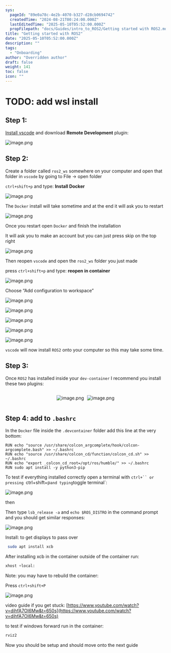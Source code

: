 ```yaml
---
sys:
  pageId: "89e0a78c-4e2b-4070-b327-d28cb0694742"
  createdTime: "2024-08-21T00:24:00.000Z"
  lastEditedTime: "2025-05-10T05:52:00.000Z"
  propFilepath: "docs/Guides/intro_to_ROS2/Getting started with ROS2.md"
title: "Getting started with ROS2"
date: "2025-05-10T05:52:00.000Z"
description: ""
tags:
  - "Onboarding"
author: "Overridden author"
draft: false
weight: 141
toc: false
icon: ""
---
```


# TODO: add wsl install

## Step 1:

[Install vscode](https://code.visualstudio.com/download) and download **Remote Development** plugin:

![image.png](https://prod-files-secure.s3.us-west-2.amazonaws.com/d518164a-d88e-44d1-a4ee-3adb3bd8bce0/efb52993-1881-4a40-b95e-6f020334f022/image.png?X-Amz-Algorithm=AWS4-HMAC-SHA256&X-Amz-Content-Sha256=UNSIGNED-PAYLOAD&X-Amz-Credential=ASIAZI2LB466V5QXAAB5%2F20250513%2Fus-west-2%2Fs3%2Faws4_request&X-Amz-Date=20250513T061301Z&X-Amz-Expires=3600&X-Amz-Security-Token=IQoJb3JpZ2luX2VjED0aCXVzLXdlc3QtMiJGMEQCIByMnD85ayi0uXKasJgz1Kf1cnhwf3Wzx2HlLHCRTRxrAiBvGXO68x%2Bhr8ylC2qNfO7gMI%2FU2c4oWFMw%2B673WZOOECqIBAjm%2F%2F%2F%2F%2F%2F%2F%2F%2F%2F8BEAAaDDYzNzQyMzE4MzgwNSIMfrTR6bF2H3SucBnyKtwDpD7kq3TrUGHA%2Fw5d081jyX6hjGbdAFQ8nAvJ06DKlUDv9MLisu7erbembMapH%2Buo1yuZZ7RLJBtEwLO6sZ5c7%2BtvFVf30ToXSaSLpkZG%2FUvKLXeuie5cL1xuNPjtPCuAZ0AvM0zavR7z9hTN%2FJh5jW9c7JtE6pvI%2F4hAMU%2FFg%2FiOCjcgZTw31MkM6EKw6gTWgPHRnIWQbuvA5fA31KJoaRstYePVkD5k64S8mg5%2FItYyNsWzrbg%2BCY7j4%2F5m1TX5addg0Q%2F4lbeUncukDtOGk13ZYpEivCd6krvZKExXOAhStuCa7p0U6RvlgoRhMMlfScBjNDvpOcKYficKKNTRiuNtGEOTjur7b4Frgn3eznbr1JJxK7AhFOHn7xBRSZE9PgkZlJc72rNOHIuStCiBgL8uCfCfEq%2B4pjbtU0%2FoXzgT2SVGGSVxIsovfs3GBR3CNOYISOvdS3M21D%2BE8FsVkReut1ZrC%2B8y0YAMQjpvAYhfKeVecS0MSozeajxEXkLHzLsMhhm3pVR20rPx4F1a3ztOYUB8BWEVMD4DqBlnyDuhZ7yCe8QWIOJgKJfifkIVcqQ9feDqsd8Y4rnZPdXmYha0Awsbre%2FCITrpBVkvNa77Ts4OfimaT9p9oiAwtaiLwQY6pgGB%2Fq%2BNKnbter8hH6e%2F9RCozDHip2Xia20YAdaqgDO3mYKlYa36P1ftchjNemnshFdUVB7vom0996Xt0WkIIfkoD4hXzVnqSiXYz3WdlGKq7AVCgffYQwajbNC5Ps6Fv1jZxQ4Bg1mRXBx5mR5%2FeD%2BLZTikszn4AUo06swMTlxGeuybVllSzhQd3ifCplcoqA390QElOStkrOqSfoYOaKEaXLi2UEo3&X-Amz-Signature=3709412c5a6e8953da9a63bae88c0f0167e4320da88d2dad08eb5a6cea5c8733&X-Amz-SignedHeaders=host&x-id=GetObject)

## Step 2:

Create a folder called `ros2_ws` somewhere on your computer and open that folder in `vscode` by going to File → open folder 

`ctrl+shift+p` and type: **Install Docker**

![image.png](https://prod-files-secure.s3.us-west-2.amazonaws.com/d518164a-d88e-44d1-a4ee-3adb3bd8bce0/2269dc0e-1cd5-47ff-bceb-c04ad9b2eab0/image.png?X-Amz-Algorithm=AWS4-HMAC-SHA256&X-Amz-Content-Sha256=UNSIGNED-PAYLOAD&X-Amz-Credential=ASIAZI2LB466V5QXAAB5%2F20250513%2Fus-west-2%2Fs3%2Faws4_request&X-Amz-Date=20250513T061301Z&X-Amz-Expires=3600&X-Amz-Security-Token=IQoJb3JpZ2luX2VjED0aCXVzLXdlc3QtMiJGMEQCIByMnD85ayi0uXKasJgz1Kf1cnhwf3Wzx2HlLHCRTRxrAiBvGXO68x%2Bhr8ylC2qNfO7gMI%2FU2c4oWFMw%2B673WZOOECqIBAjm%2F%2F%2F%2F%2F%2F%2F%2F%2F%2F8BEAAaDDYzNzQyMzE4MzgwNSIMfrTR6bF2H3SucBnyKtwDpD7kq3TrUGHA%2Fw5d081jyX6hjGbdAFQ8nAvJ06DKlUDv9MLisu7erbembMapH%2Buo1yuZZ7RLJBtEwLO6sZ5c7%2BtvFVf30ToXSaSLpkZG%2FUvKLXeuie5cL1xuNPjtPCuAZ0AvM0zavR7z9hTN%2FJh5jW9c7JtE6pvI%2F4hAMU%2FFg%2FiOCjcgZTw31MkM6EKw6gTWgPHRnIWQbuvA5fA31KJoaRstYePVkD5k64S8mg5%2FItYyNsWzrbg%2BCY7j4%2F5m1TX5addg0Q%2F4lbeUncukDtOGk13ZYpEivCd6krvZKExXOAhStuCa7p0U6RvlgoRhMMlfScBjNDvpOcKYficKKNTRiuNtGEOTjur7b4Frgn3eznbr1JJxK7AhFOHn7xBRSZE9PgkZlJc72rNOHIuStCiBgL8uCfCfEq%2B4pjbtU0%2FoXzgT2SVGGSVxIsovfs3GBR3CNOYISOvdS3M21D%2BE8FsVkReut1ZrC%2B8y0YAMQjpvAYhfKeVecS0MSozeajxEXkLHzLsMhhm3pVR20rPx4F1a3ztOYUB8BWEVMD4DqBlnyDuhZ7yCe8QWIOJgKJfifkIVcqQ9feDqsd8Y4rnZPdXmYha0Awsbre%2FCITrpBVkvNa77Ts4OfimaT9p9oiAwtaiLwQY6pgGB%2Fq%2BNKnbter8hH6e%2F9RCozDHip2Xia20YAdaqgDO3mYKlYa36P1ftchjNemnshFdUVB7vom0996Xt0WkIIfkoD4hXzVnqSiXYz3WdlGKq7AVCgffYQwajbNC5Ps6Fv1jZxQ4Bg1mRXBx5mR5%2FeD%2BLZTikszn4AUo06swMTlxGeuybVllSzhQd3ifCplcoqA390QElOStkrOqSfoYOaKEaXLi2UEo3&X-Amz-Signature=d509756a2e72c4ca2310da4a606bc690be003bd1020e9ed2ab547336e11b15f4&X-Amz-SignedHeaders=host&x-id=GetObject)

The `Docker` install will take sometime and at the end it will ask you to restart

![image.png](https://prod-files-secure.s3.us-west-2.amazonaws.com/d518164a-d88e-44d1-a4ee-3adb3bd8bce0/ed233f78-be33-4b1f-b89c-9c346c0e961e/image.png?X-Amz-Algorithm=AWS4-HMAC-SHA256&X-Amz-Content-Sha256=UNSIGNED-PAYLOAD&X-Amz-Credential=ASIAZI2LB466V5QXAAB5%2F20250513%2Fus-west-2%2Fs3%2Faws4_request&X-Amz-Date=20250513T061301Z&X-Amz-Expires=3600&X-Amz-Security-Token=IQoJb3JpZ2luX2VjED0aCXVzLXdlc3QtMiJGMEQCIByMnD85ayi0uXKasJgz1Kf1cnhwf3Wzx2HlLHCRTRxrAiBvGXO68x%2Bhr8ylC2qNfO7gMI%2FU2c4oWFMw%2B673WZOOECqIBAjm%2F%2F%2F%2F%2F%2F%2F%2F%2F%2F8BEAAaDDYzNzQyMzE4MzgwNSIMfrTR6bF2H3SucBnyKtwDpD7kq3TrUGHA%2Fw5d081jyX6hjGbdAFQ8nAvJ06DKlUDv9MLisu7erbembMapH%2Buo1yuZZ7RLJBtEwLO6sZ5c7%2BtvFVf30ToXSaSLpkZG%2FUvKLXeuie5cL1xuNPjtPCuAZ0AvM0zavR7z9hTN%2FJh5jW9c7JtE6pvI%2F4hAMU%2FFg%2FiOCjcgZTw31MkM6EKw6gTWgPHRnIWQbuvA5fA31KJoaRstYePVkD5k64S8mg5%2FItYyNsWzrbg%2BCY7j4%2F5m1TX5addg0Q%2F4lbeUncukDtOGk13ZYpEivCd6krvZKExXOAhStuCa7p0U6RvlgoRhMMlfScBjNDvpOcKYficKKNTRiuNtGEOTjur7b4Frgn3eznbr1JJxK7AhFOHn7xBRSZE9PgkZlJc72rNOHIuStCiBgL8uCfCfEq%2B4pjbtU0%2FoXzgT2SVGGSVxIsovfs3GBR3CNOYISOvdS3M21D%2BE8FsVkReut1ZrC%2B8y0YAMQjpvAYhfKeVecS0MSozeajxEXkLHzLsMhhm3pVR20rPx4F1a3ztOYUB8BWEVMD4DqBlnyDuhZ7yCe8QWIOJgKJfifkIVcqQ9feDqsd8Y4rnZPdXmYha0Awsbre%2FCITrpBVkvNa77Ts4OfimaT9p9oiAwtaiLwQY6pgGB%2Fq%2BNKnbter8hH6e%2F9RCozDHip2Xia20YAdaqgDO3mYKlYa36P1ftchjNemnshFdUVB7vom0996Xt0WkIIfkoD4hXzVnqSiXYz3WdlGKq7AVCgffYQwajbNC5Ps6Fv1jZxQ4Bg1mRXBx5mR5%2FeD%2BLZTikszn4AUo06swMTlxGeuybVllSzhQd3ifCplcoqA390QElOStkrOqSfoYOaKEaXLi2UEo3&X-Amz-Signature=f3f56d55f7a1f54ebec7422bcc2b22c18074444c27481078769aeef19888ed3a&X-Amz-SignedHeaders=host&x-id=GetObject)

Once you restart open `Docker` and finish the installation

It will ask you to make an account but you can just press skip on the top right

![image.png](https://prod-files-secure.s3.us-west-2.amazonaws.com/d518164a-d88e-44d1-a4ee-3adb3bd8bce0/21010ad9-1659-4fd9-9f59-9932a09b2a3d/image.png?X-Amz-Algorithm=AWS4-HMAC-SHA256&X-Amz-Content-Sha256=UNSIGNED-PAYLOAD&X-Amz-Credential=ASIAZI2LB466V5QXAAB5%2F20250513%2Fus-west-2%2Fs3%2Faws4_request&X-Amz-Date=20250513T061301Z&X-Amz-Expires=3600&X-Amz-Security-Token=IQoJb3JpZ2luX2VjED0aCXVzLXdlc3QtMiJGMEQCIByMnD85ayi0uXKasJgz1Kf1cnhwf3Wzx2HlLHCRTRxrAiBvGXO68x%2Bhr8ylC2qNfO7gMI%2FU2c4oWFMw%2B673WZOOECqIBAjm%2F%2F%2F%2F%2F%2F%2F%2F%2F%2F8BEAAaDDYzNzQyMzE4MzgwNSIMfrTR6bF2H3SucBnyKtwDpD7kq3TrUGHA%2Fw5d081jyX6hjGbdAFQ8nAvJ06DKlUDv9MLisu7erbembMapH%2Buo1yuZZ7RLJBtEwLO6sZ5c7%2BtvFVf30ToXSaSLpkZG%2FUvKLXeuie5cL1xuNPjtPCuAZ0AvM0zavR7z9hTN%2FJh5jW9c7JtE6pvI%2F4hAMU%2FFg%2FiOCjcgZTw31MkM6EKw6gTWgPHRnIWQbuvA5fA31KJoaRstYePVkD5k64S8mg5%2FItYyNsWzrbg%2BCY7j4%2F5m1TX5addg0Q%2F4lbeUncukDtOGk13ZYpEivCd6krvZKExXOAhStuCa7p0U6RvlgoRhMMlfScBjNDvpOcKYficKKNTRiuNtGEOTjur7b4Frgn3eznbr1JJxK7AhFOHn7xBRSZE9PgkZlJc72rNOHIuStCiBgL8uCfCfEq%2B4pjbtU0%2FoXzgT2SVGGSVxIsovfs3GBR3CNOYISOvdS3M21D%2BE8FsVkReut1ZrC%2B8y0YAMQjpvAYhfKeVecS0MSozeajxEXkLHzLsMhhm3pVR20rPx4F1a3ztOYUB8BWEVMD4DqBlnyDuhZ7yCe8QWIOJgKJfifkIVcqQ9feDqsd8Y4rnZPdXmYha0Awsbre%2FCITrpBVkvNa77Ts4OfimaT9p9oiAwtaiLwQY6pgGB%2Fq%2BNKnbter8hH6e%2F9RCozDHip2Xia20YAdaqgDO3mYKlYa36P1ftchjNemnshFdUVB7vom0996Xt0WkIIfkoD4hXzVnqSiXYz3WdlGKq7AVCgffYQwajbNC5Ps6Fv1jZxQ4Bg1mRXBx5mR5%2FeD%2BLZTikszn4AUo06swMTlxGeuybVllSzhQd3ifCplcoqA390QElOStkrOqSfoYOaKEaXLi2UEo3&X-Amz-Signature=902b77e91de129df71b0d85f78330581227ea80065709f0bf62321c3a71514cf&X-Amz-SignedHeaders=host&x-id=GetObject)

Then reopen `vscode` and open the `ros2_ws` folder you just made

press `ctrl+shift+p` and type: **reopen in container**

![image.png](https://prod-files-secure.s3.us-west-2.amazonaws.com/d518164a-d88e-44d1-a4ee-3adb3bd8bce0/4e93b8c2-41ad-488c-8095-c74205196118/image.png?X-Amz-Algorithm=AWS4-HMAC-SHA256&X-Amz-Content-Sha256=UNSIGNED-PAYLOAD&X-Amz-Credential=ASIAZI2LB466V5QXAAB5%2F20250513%2Fus-west-2%2Fs3%2Faws4_request&X-Amz-Date=20250513T061301Z&X-Amz-Expires=3600&X-Amz-Security-Token=IQoJb3JpZ2luX2VjED0aCXVzLXdlc3QtMiJGMEQCIByMnD85ayi0uXKasJgz1Kf1cnhwf3Wzx2HlLHCRTRxrAiBvGXO68x%2Bhr8ylC2qNfO7gMI%2FU2c4oWFMw%2B673WZOOECqIBAjm%2F%2F%2F%2F%2F%2F%2F%2F%2F%2F8BEAAaDDYzNzQyMzE4MzgwNSIMfrTR6bF2H3SucBnyKtwDpD7kq3TrUGHA%2Fw5d081jyX6hjGbdAFQ8nAvJ06DKlUDv9MLisu7erbembMapH%2Buo1yuZZ7RLJBtEwLO6sZ5c7%2BtvFVf30ToXSaSLpkZG%2FUvKLXeuie5cL1xuNPjtPCuAZ0AvM0zavR7z9hTN%2FJh5jW9c7JtE6pvI%2F4hAMU%2FFg%2FiOCjcgZTw31MkM6EKw6gTWgPHRnIWQbuvA5fA31KJoaRstYePVkD5k64S8mg5%2FItYyNsWzrbg%2BCY7j4%2F5m1TX5addg0Q%2F4lbeUncukDtOGk13ZYpEivCd6krvZKExXOAhStuCa7p0U6RvlgoRhMMlfScBjNDvpOcKYficKKNTRiuNtGEOTjur7b4Frgn3eznbr1JJxK7AhFOHn7xBRSZE9PgkZlJc72rNOHIuStCiBgL8uCfCfEq%2B4pjbtU0%2FoXzgT2SVGGSVxIsovfs3GBR3CNOYISOvdS3M21D%2BE8FsVkReut1ZrC%2B8y0YAMQjpvAYhfKeVecS0MSozeajxEXkLHzLsMhhm3pVR20rPx4F1a3ztOYUB8BWEVMD4DqBlnyDuhZ7yCe8QWIOJgKJfifkIVcqQ9feDqsd8Y4rnZPdXmYha0Awsbre%2FCITrpBVkvNa77Ts4OfimaT9p9oiAwtaiLwQY6pgGB%2Fq%2BNKnbter8hH6e%2F9RCozDHip2Xia20YAdaqgDO3mYKlYa36P1ftchjNemnshFdUVB7vom0996Xt0WkIIfkoD4hXzVnqSiXYz3WdlGKq7AVCgffYQwajbNC5Ps6Fv1jZxQ4Bg1mRXBx5mR5%2FeD%2BLZTikszn4AUo06swMTlxGeuybVllSzhQd3ifCplcoqA390QElOStkrOqSfoYOaKEaXLi2UEo3&X-Amz-Signature=f317738b4590961fab3c954db804104807b0822de079ca268624fec07132a5ec&X-Amz-SignedHeaders=host&x-id=GetObject)

Choose “Add configuration to workspace”

![image.png](https://prod-files-secure.s3.us-west-2.amazonaws.com/d518164a-d88e-44d1-a4ee-3adb3bd8bce0/9560b282-5060-4989-ba37-97e7b2c22476/image.png?X-Amz-Algorithm=AWS4-HMAC-SHA256&X-Amz-Content-Sha256=UNSIGNED-PAYLOAD&X-Amz-Credential=ASIAZI2LB466V5QXAAB5%2F20250513%2Fus-west-2%2Fs3%2Faws4_request&X-Amz-Date=20250513T061301Z&X-Amz-Expires=3600&X-Amz-Security-Token=IQoJb3JpZ2luX2VjED0aCXVzLXdlc3QtMiJGMEQCIByMnD85ayi0uXKasJgz1Kf1cnhwf3Wzx2HlLHCRTRxrAiBvGXO68x%2Bhr8ylC2qNfO7gMI%2FU2c4oWFMw%2B673WZOOECqIBAjm%2F%2F%2F%2F%2F%2F%2F%2F%2F%2F8BEAAaDDYzNzQyMzE4MzgwNSIMfrTR6bF2H3SucBnyKtwDpD7kq3TrUGHA%2Fw5d081jyX6hjGbdAFQ8nAvJ06DKlUDv9MLisu7erbembMapH%2Buo1yuZZ7RLJBtEwLO6sZ5c7%2BtvFVf30ToXSaSLpkZG%2FUvKLXeuie5cL1xuNPjtPCuAZ0AvM0zavR7z9hTN%2FJh5jW9c7JtE6pvI%2F4hAMU%2FFg%2FiOCjcgZTw31MkM6EKw6gTWgPHRnIWQbuvA5fA31KJoaRstYePVkD5k64S8mg5%2FItYyNsWzrbg%2BCY7j4%2F5m1TX5addg0Q%2F4lbeUncukDtOGk13ZYpEivCd6krvZKExXOAhStuCa7p0U6RvlgoRhMMlfScBjNDvpOcKYficKKNTRiuNtGEOTjur7b4Frgn3eznbr1JJxK7AhFOHn7xBRSZE9PgkZlJc72rNOHIuStCiBgL8uCfCfEq%2B4pjbtU0%2FoXzgT2SVGGSVxIsovfs3GBR3CNOYISOvdS3M21D%2BE8FsVkReut1ZrC%2B8y0YAMQjpvAYhfKeVecS0MSozeajxEXkLHzLsMhhm3pVR20rPx4F1a3ztOYUB8BWEVMD4DqBlnyDuhZ7yCe8QWIOJgKJfifkIVcqQ9feDqsd8Y4rnZPdXmYha0Awsbre%2FCITrpBVkvNa77Ts4OfimaT9p9oiAwtaiLwQY6pgGB%2Fq%2BNKnbter8hH6e%2F9RCozDHip2Xia20YAdaqgDO3mYKlYa36P1ftchjNemnshFdUVB7vom0996Xt0WkIIfkoD4hXzVnqSiXYz3WdlGKq7AVCgffYQwajbNC5Ps6Fv1jZxQ4Bg1mRXBx5mR5%2FeD%2BLZTikszn4AUo06swMTlxGeuybVllSzhQd3ifCplcoqA390QElOStkrOqSfoYOaKEaXLi2UEo3&X-Amz-Signature=260aac14322ffddb78f11f49000bb2ccc115955e43d498ae1b122b74e1b8e3e8&X-Amz-SignedHeaders=host&x-id=GetObject)

![image.png](https://prod-files-secure.s3.us-west-2.amazonaws.com/d518164a-d88e-44d1-a4ee-3adb3bd8bce0/2ee63f81-886b-48e8-a553-dc6e5eac99e4/image.png?X-Amz-Algorithm=AWS4-HMAC-SHA256&X-Amz-Content-Sha256=UNSIGNED-PAYLOAD&X-Amz-Credential=ASIAZI2LB466V5QXAAB5%2F20250513%2Fus-west-2%2Fs3%2Faws4_request&X-Amz-Date=20250513T061301Z&X-Amz-Expires=3600&X-Amz-Security-Token=IQoJb3JpZ2luX2VjED0aCXVzLXdlc3QtMiJGMEQCIByMnD85ayi0uXKasJgz1Kf1cnhwf3Wzx2HlLHCRTRxrAiBvGXO68x%2Bhr8ylC2qNfO7gMI%2FU2c4oWFMw%2B673WZOOECqIBAjm%2F%2F%2F%2F%2F%2F%2F%2F%2F%2F8BEAAaDDYzNzQyMzE4MzgwNSIMfrTR6bF2H3SucBnyKtwDpD7kq3TrUGHA%2Fw5d081jyX6hjGbdAFQ8nAvJ06DKlUDv9MLisu7erbembMapH%2Buo1yuZZ7RLJBtEwLO6sZ5c7%2BtvFVf30ToXSaSLpkZG%2FUvKLXeuie5cL1xuNPjtPCuAZ0AvM0zavR7z9hTN%2FJh5jW9c7JtE6pvI%2F4hAMU%2FFg%2FiOCjcgZTw31MkM6EKw6gTWgPHRnIWQbuvA5fA31KJoaRstYePVkD5k64S8mg5%2FItYyNsWzrbg%2BCY7j4%2F5m1TX5addg0Q%2F4lbeUncukDtOGk13ZYpEivCd6krvZKExXOAhStuCa7p0U6RvlgoRhMMlfScBjNDvpOcKYficKKNTRiuNtGEOTjur7b4Frgn3eznbr1JJxK7AhFOHn7xBRSZE9PgkZlJc72rNOHIuStCiBgL8uCfCfEq%2B4pjbtU0%2FoXzgT2SVGGSVxIsovfs3GBR3CNOYISOvdS3M21D%2BE8FsVkReut1ZrC%2B8y0YAMQjpvAYhfKeVecS0MSozeajxEXkLHzLsMhhm3pVR20rPx4F1a3ztOYUB8BWEVMD4DqBlnyDuhZ7yCe8QWIOJgKJfifkIVcqQ9feDqsd8Y4rnZPdXmYha0Awsbre%2FCITrpBVkvNa77Ts4OfimaT9p9oiAwtaiLwQY6pgGB%2Fq%2BNKnbter8hH6e%2F9RCozDHip2Xia20YAdaqgDO3mYKlYa36P1ftchjNemnshFdUVB7vom0996Xt0WkIIfkoD4hXzVnqSiXYz3WdlGKq7AVCgffYQwajbNC5Ps6Fv1jZxQ4Bg1mRXBx5mR5%2FeD%2BLZTikszn4AUo06swMTlxGeuybVllSzhQd3ifCplcoqA390QElOStkrOqSfoYOaKEaXLi2UEo3&X-Amz-Signature=52f9469e5d4eb6d7fd774d94d5f9bb6b0cf8bd9bed30c1c1648d373ed76edcfe&X-Amz-SignedHeaders=host&x-id=GetObject)

![image.png](https://prod-files-secure.s3.us-west-2.amazonaws.com/d518164a-d88e-44d1-a4ee-3adb3bd8bce0/ae1580b2-b048-407e-aed9-b584224a7a04/image.png?X-Amz-Algorithm=AWS4-HMAC-SHA256&X-Amz-Content-Sha256=UNSIGNED-PAYLOAD&X-Amz-Credential=ASIAZI2LB466V5QXAAB5%2F20250513%2Fus-west-2%2Fs3%2Faws4_request&X-Amz-Date=20250513T061301Z&X-Amz-Expires=3600&X-Amz-Security-Token=IQoJb3JpZ2luX2VjED0aCXVzLXdlc3QtMiJGMEQCIByMnD85ayi0uXKasJgz1Kf1cnhwf3Wzx2HlLHCRTRxrAiBvGXO68x%2Bhr8ylC2qNfO7gMI%2FU2c4oWFMw%2B673WZOOECqIBAjm%2F%2F%2F%2F%2F%2F%2F%2F%2F%2F8BEAAaDDYzNzQyMzE4MzgwNSIMfrTR6bF2H3SucBnyKtwDpD7kq3TrUGHA%2Fw5d081jyX6hjGbdAFQ8nAvJ06DKlUDv9MLisu7erbembMapH%2Buo1yuZZ7RLJBtEwLO6sZ5c7%2BtvFVf30ToXSaSLpkZG%2FUvKLXeuie5cL1xuNPjtPCuAZ0AvM0zavR7z9hTN%2FJh5jW9c7JtE6pvI%2F4hAMU%2FFg%2FiOCjcgZTw31MkM6EKw6gTWgPHRnIWQbuvA5fA31KJoaRstYePVkD5k64S8mg5%2FItYyNsWzrbg%2BCY7j4%2F5m1TX5addg0Q%2F4lbeUncukDtOGk13ZYpEivCd6krvZKExXOAhStuCa7p0U6RvlgoRhMMlfScBjNDvpOcKYficKKNTRiuNtGEOTjur7b4Frgn3eznbr1JJxK7AhFOHn7xBRSZE9PgkZlJc72rNOHIuStCiBgL8uCfCfEq%2B4pjbtU0%2FoXzgT2SVGGSVxIsovfs3GBR3CNOYISOvdS3M21D%2BE8FsVkReut1ZrC%2B8y0YAMQjpvAYhfKeVecS0MSozeajxEXkLHzLsMhhm3pVR20rPx4F1a3ztOYUB8BWEVMD4DqBlnyDuhZ7yCe8QWIOJgKJfifkIVcqQ9feDqsd8Y4rnZPdXmYha0Awsbre%2FCITrpBVkvNa77Ts4OfimaT9p9oiAwtaiLwQY6pgGB%2Fq%2BNKnbter8hH6e%2F9RCozDHip2Xia20YAdaqgDO3mYKlYa36P1ftchjNemnshFdUVB7vom0996Xt0WkIIfkoD4hXzVnqSiXYz3WdlGKq7AVCgffYQwajbNC5Ps6Fv1jZxQ4Bg1mRXBx5mR5%2FeD%2BLZTikszn4AUo06swMTlxGeuybVllSzhQd3ifCplcoqA390QElOStkrOqSfoYOaKEaXLi2UEo3&X-Amz-Signature=03c3ffb46ff5833e79b076220ef3025c082c9503c8f4657482f318419badc7fa&X-Amz-SignedHeaders=host&x-id=GetObject)

![image.png](https://prod-files-secure.s3.us-west-2.amazonaws.com/d518164a-d88e-44d1-a4ee-3adb3bd8bce0/53255b28-f75e-430f-b9e3-c0ac8577e42b/image.png?X-Amz-Algorithm=AWS4-HMAC-SHA256&X-Amz-Content-Sha256=UNSIGNED-PAYLOAD&X-Amz-Credential=ASIAZI2LB466V5QXAAB5%2F20250513%2Fus-west-2%2Fs3%2Faws4_request&X-Amz-Date=20250513T061301Z&X-Amz-Expires=3600&X-Amz-Security-Token=IQoJb3JpZ2luX2VjED0aCXVzLXdlc3QtMiJGMEQCIByMnD85ayi0uXKasJgz1Kf1cnhwf3Wzx2HlLHCRTRxrAiBvGXO68x%2Bhr8ylC2qNfO7gMI%2FU2c4oWFMw%2B673WZOOECqIBAjm%2F%2F%2F%2F%2F%2F%2F%2F%2F%2F8BEAAaDDYzNzQyMzE4MzgwNSIMfrTR6bF2H3SucBnyKtwDpD7kq3TrUGHA%2Fw5d081jyX6hjGbdAFQ8nAvJ06DKlUDv9MLisu7erbembMapH%2Buo1yuZZ7RLJBtEwLO6sZ5c7%2BtvFVf30ToXSaSLpkZG%2FUvKLXeuie5cL1xuNPjtPCuAZ0AvM0zavR7z9hTN%2FJh5jW9c7JtE6pvI%2F4hAMU%2FFg%2FiOCjcgZTw31MkM6EKw6gTWgPHRnIWQbuvA5fA31KJoaRstYePVkD5k64S8mg5%2FItYyNsWzrbg%2BCY7j4%2F5m1TX5addg0Q%2F4lbeUncukDtOGk13ZYpEivCd6krvZKExXOAhStuCa7p0U6RvlgoRhMMlfScBjNDvpOcKYficKKNTRiuNtGEOTjur7b4Frgn3eznbr1JJxK7AhFOHn7xBRSZE9PgkZlJc72rNOHIuStCiBgL8uCfCfEq%2B4pjbtU0%2FoXzgT2SVGGSVxIsovfs3GBR3CNOYISOvdS3M21D%2BE8FsVkReut1ZrC%2B8y0YAMQjpvAYhfKeVecS0MSozeajxEXkLHzLsMhhm3pVR20rPx4F1a3ztOYUB8BWEVMD4DqBlnyDuhZ7yCe8QWIOJgKJfifkIVcqQ9feDqsd8Y4rnZPdXmYha0Awsbre%2FCITrpBVkvNa77Ts4OfimaT9p9oiAwtaiLwQY6pgGB%2Fq%2BNKnbter8hH6e%2F9RCozDHip2Xia20YAdaqgDO3mYKlYa36P1ftchjNemnshFdUVB7vom0996Xt0WkIIfkoD4hXzVnqSiXYz3WdlGKq7AVCgffYQwajbNC5Ps6Fv1jZxQ4Bg1mRXBx5mR5%2FeD%2BLZTikszn4AUo06swMTlxGeuybVllSzhQd3ifCplcoqA390QElOStkrOqSfoYOaKEaXLi2UEo3&X-Amz-Signature=2b7e67eb3058304c85798e8b6afa48772b3171ff41f97422134ead6ec9ee666c&X-Amz-SignedHeaders=host&x-id=GetObject)

![image.png](https://prod-files-secure.s3.us-west-2.amazonaws.com/d518164a-d88e-44d1-a4ee-3adb3bd8bce0/7c562767-5af9-4ffb-97d1-327bcdf4ee00/image.png?X-Amz-Algorithm=AWS4-HMAC-SHA256&X-Amz-Content-Sha256=UNSIGNED-PAYLOAD&X-Amz-Credential=ASIAZI2LB466V5QXAAB5%2F20250513%2Fus-west-2%2Fs3%2Faws4_request&X-Amz-Date=20250513T061301Z&X-Amz-Expires=3600&X-Amz-Security-Token=IQoJb3JpZ2luX2VjED0aCXVzLXdlc3QtMiJGMEQCIByMnD85ayi0uXKasJgz1Kf1cnhwf3Wzx2HlLHCRTRxrAiBvGXO68x%2Bhr8ylC2qNfO7gMI%2FU2c4oWFMw%2B673WZOOECqIBAjm%2F%2F%2F%2F%2F%2F%2F%2F%2F%2F8BEAAaDDYzNzQyMzE4MzgwNSIMfrTR6bF2H3SucBnyKtwDpD7kq3TrUGHA%2Fw5d081jyX6hjGbdAFQ8nAvJ06DKlUDv9MLisu7erbembMapH%2Buo1yuZZ7RLJBtEwLO6sZ5c7%2BtvFVf30ToXSaSLpkZG%2FUvKLXeuie5cL1xuNPjtPCuAZ0AvM0zavR7z9hTN%2FJh5jW9c7JtE6pvI%2F4hAMU%2FFg%2FiOCjcgZTw31MkM6EKw6gTWgPHRnIWQbuvA5fA31KJoaRstYePVkD5k64S8mg5%2FItYyNsWzrbg%2BCY7j4%2F5m1TX5addg0Q%2F4lbeUncukDtOGk13ZYpEivCd6krvZKExXOAhStuCa7p0U6RvlgoRhMMlfScBjNDvpOcKYficKKNTRiuNtGEOTjur7b4Frgn3eznbr1JJxK7AhFOHn7xBRSZE9PgkZlJc72rNOHIuStCiBgL8uCfCfEq%2B4pjbtU0%2FoXzgT2SVGGSVxIsovfs3GBR3CNOYISOvdS3M21D%2BE8FsVkReut1ZrC%2B8y0YAMQjpvAYhfKeVecS0MSozeajxEXkLHzLsMhhm3pVR20rPx4F1a3ztOYUB8BWEVMD4DqBlnyDuhZ7yCe8QWIOJgKJfifkIVcqQ9feDqsd8Y4rnZPdXmYha0Awsbre%2FCITrpBVkvNa77Ts4OfimaT9p9oiAwtaiLwQY6pgGB%2Fq%2BNKnbter8hH6e%2F9RCozDHip2Xia20YAdaqgDO3mYKlYa36P1ftchjNemnshFdUVB7vom0996Xt0WkIIfkoD4hXzVnqSiXYz3WdlGKq7AVCgffYQwajbNC5Ps6Fv1jZxQ4Bg1mRXBx5mR5%2FeD%2BLZTikszn4AUo06swMTlxGeuybVllSzhQd3ifCplcoqA390QElOStkrOqSfoYOaKEaXLi2UEo3&X-Amz-Signature=3da4d6c7cadd023dfc6bfc1dd8fe10de53109bcf8ed0b8dfa37a55f9522988c8&X-Amz-SignedHeaders=host&x-id=GetObject)

`vscode` will now install `ROS2` onto your computer so this may take some time.

## Step 3:

Once `ROS2` has installed inside your `dev-container` I recommend you install these two plugins:

<div style="display: flex;flex-direction: row; column-gap:10px; max-width: 630px;justify-content: center;">
<div>

![image.png](https://prod-files-secure.s3.us-west-2.amazonaws.com/d518164a-d88e-44d1-a4ee-3adb3bd8bce0/3fc3d550-5a54-4ba1-ba6b-faa01cdb7369/image.png?X-Amz-Algorithm=AWS4-HMAC-SHA256&X-Amz-Content-Sha256=UNSIGNED-PAYLOAD&X-Amz-Credential=ASIAZI2LB466UX6DVQ43%2F20250513%2Fus-west-2%2Fs3%2Faws4_request&X-Amz-Date=20250513T061303Z&X-Amz-Expires=3600&X-Amz-Security-Token=IQoJb3JpZ2luX2VjED4aCXVzLXdlc3QtMiJHMEUCIDQVf5KLC61TVYJmIztjP08vdOctS5AANe9edi8oENWSAiEA4tZKJYRQevVI1fUOj7Ko64la0TsYPREFQoh2NQIPcGYqiAQI5%2F%2F%2F%2F%2F%2F%2F%2F%2F%2F%2FARAAGgw2Mzc0MjMxODM4MDUiDC2tu1VD64Dal2r1PSrcA4bO7cxq1CnxFcq4eVkvAg1hEnscOKCOkzy%2FWkWISSKWZu1BjKpfhCDlZm0xrVAJjc8L0Ez1MxB7b2giES1jxquEffRm7rTjNpPxK5SSZ9ORgU6L4Wi1OQ3bsngV7D9Pb88j0Wd7umA7QMa2RAdUmUereJySE9xOKCxtdHLlVGohjtlnrIsmwx7xVb%2BgEkpEL%2Fg8DQPlcrvSeyGaBxWozJaxFqCdW1XDotF%2Fu6qwS27SexAFygPZFbPYiPzhHMrX1SxvXiOaUk8jvnrVp%2FI8ejhbuj4toLKkCoeLQJUdLCawS%2FKAr1z5WSkDqoF6ylj1Q1UT3lCWToFA6R3rSVCPqyhAXWL4VNENBcoZZ9o12%2B%2BbLkG9mnk4eXwrtLx1rU84CzdRMCTJyDX%2F9llG5s2GKgpHgUhJQN90wzp6cKN8XbRAqdPzbTn5Hb7EbFwhA8dXVqFfYDeFBYQj5fDkOiZWe0AkSOlkBLMTr5f0RTVVPV%2BsasbKNFCJtAHphmVIPWtEoJJEeQWsHj7bC%2BkErtWuklKZNc0YhYwHT8irsYKba6AVK%2FcU4CM3ALwQI%2FsjQ2obl8Xpq6f%2F1azoC0LDaYDk6ztfPAq7LIyXtXFfJE0WUVNeIH4fdp1p8MFmZl9PMMC7i8EGOqUBwUVGwqplyDjzGPH1YPC8UCSuEOJMk01kLptMw5Unr00W6L0AocDzUlEDhngXaA7VFWhQQV5Xigqp2SEs8DqbSzBGpzL8UVYHi1LlJpAOktbvbxcysziH%2F0o%2F%2FmwxJDCzz2Y8Mrq0rPpdj%2F1fQHty5Cr7p6RDJBSoJuyKtHgiOpaHJE%2FwxtKt0M47cLVxq39nPtqUV6DGCctd6oYO2JaQGm01hIyO&X-Amz-Signature=b4a554d8247c4a3a51b17965c7aa27d7f2740a8c412332b7911eb82217008cd3&X-Amz-SignedHeaders=host&x-id=GetObject)

</div>
<div>

![image.png](https://prod-files-secure.s3.us-west-2.amazonaws.com/d518164a-d88e-44d1-a4ee-3adb3bd8bce0/d994cc66-13c2-4093-a5a3-f84cf4601a82/image.png?X-Amz-Algorithm=AWS4-HMAC-SHA256&X-Amz-Content-Sha256=UNSIGNED-PAYLOAD&X-Amz-Credential=ASIAZI2LB466YGFL7JA6%2F20250513%2Fus-west-2%2Fs3%2Faws4_request&X-Amz-Date=20250513T061304Z&X-Amz-Expires=3600&X-Amz-Security-Token=IQoJb3JpZ2luX2VjED0aCXVzLXdlc3QtMiJHMEUCIA4evP%2BOMZpxI4JxzBUEAyOPP40F6mo6N6rxvdPo9xytAiEA2Qni1x8ojCGZ6mqBZztahOlTWHm8Vh%2BAjXSqBd2Xz10qiAQI5v%2F%2F%2F%2F%2F%2F%2F%2F%2F%2FARAAGgw2Mzc0MjMxODM4MDUiDHcyVpLAKSnaCKDgGSrcA3nRwAIiHAaKPsyYDBPzPQ6%2FChQFfDKQSZLObmlsv1kg%2Ft0dd6nkauKwSiCW3fr3mppRiN3Xr%2FMxDllcysQkoX2ZsOe6EJp6iNKWdWFuClrVcXhz4Cny%2BljaujZ%2Fm467AAtziQjGFPSfUN1XAekdDu4baHn45SFclVJuv7N1AY1au36%2Fxc26socjg5fK19LMJW9I1vwI7fHnL4drWPTd642de7hyOHR33Mnp%2BATFk7P%2BKob1G7oDcFjk54Ydciv7KlMBO%2BZKZbz7hT%2FNwkAepB9wQwSdsHXbAG2WE4Lae3838zSw9l79FZqJr34KG9lBtr%2FDjTh7ZxYgxR54uS6mRrdJzXdVxu7bqmIBI%2F3EgMSMCu7A7KUNFsdNA02KfZZB3%2BVOAgrN9n5%2F8q%2BwvjuTK5IiKrHtEKeNv4TUJ37JKsMKsnhZXMC%2FaRuf5QyiOH0nEAw0R5JBsf25cgtnmBp0sthgbNzKSrHVflACSHwfAeT3nWV61y8Cz6bNaBraEzN6vSA1S%2BvKcxoimztGo%2BcwUuqJ5dEHCUxw9SqNM40pp1fgP10ZdF2hpaB9FGWj%2BwaKiql8H4m5c0V0APfEBMp5So5HJ2uhWhPG9E10egHteRBPRaHHzCUbFO%2Fsr3e%2BMKioi8EGOqUBQGMeXVkBMsnA5gzVVk%2BMZIh8BXLaEmTSm2lQZD8A6cev%2BhjArstl1fiFfaYZU5UPIcosZSQicsIwH3iCsrK%2Fd%2FAiN5HwGGH4nGxbUEdErRjrBqiza2qwF1HpxlKK3K9JmYiOZ1jJmcieHVPIoYsdb8MNG1MZag4zJbc7bjD7sXihZe8n0Sl5h0npO27tLjWhdkBCGt%2F9R56fdj8t75n8YuGX0Tee&X-Amz-Signature=f81ea269079163e974e7f0962fd6e46e0f4e3ae929400dd11f50011d9edc8d2c&X-Amz-SignedHeaders=host&x-id=GetObject)

</div>
</div>

## Step 4: add to `.bashrc`

In the `Docker` file inside the `.devcontainer` folder add this line at the very bottom: 

```docker
RUN echo "source /usr/share/colcon_argcomplete/hook/colcon-argcomplete.bash" >> ~/.bashrc
RUN echo "source /usr/share/colcon_cd/function/colcon_cd.sh" >> ~/.bashrc
RUN echo "export _colcon_cd_root=/opt/ros/humble/" >> ~/.bashrc
RUN sudo apt install -y python3-pip 
```

To test if everything installed correctly open a terminal with `ctrl+`` or pressing `ctrl+shift+p` and typing `toggle terminal`:

![image.png](https://prod-files-secure.s3.us-west-2.amazonaws.com/d518164a-d88e-44d1-a4ee-3adb3bd8bce0/6a4943d8-b04e-4c02-9a58-775f3384d1a5/image.png?X-Amz-Algorithm=AWS4-HMAC-SHA256&X-Amz-Content-Sha256=UNSIGNED-PAYLOAD&X-Amz-Credential=ASIAZI2LB466V5QXAAB5%2F20250513%2Fus-west-2%2Fs3%2Faws4_request&X-Amz-Date=20250513T061301Z&X-Amz-Expires=3600&X-Amz-Security-Token=IQoJb3JpZ2luX2VjED0aCXVzLXdlc3QtMiJGMEQCIByMnD85ayi0uXKasJgz1Kf1cnhwf3Wzx2HlLHCRTRxrAiBvGXO68x%2Bhr8ylC2qNfO7gMI%2FU2c4oWFMw%2B673WZOOECqIBAjm%2F%2F%2F%2F%2F%2F%2F%2F%2F%2F8BEAAaDDYzNzQyMzE4MzgwNSIMfrTR6bF2H3SucBnyKtwDpD7kq3TrUGHA%2Fw5d081jyX6hjGbdAFQ8nAvJ06DKlUDv9MLisu7erbembMapH%2Buo1yuZZ7RLJBtEwLO6sZ5c7%2BtvFVf30ToXSaSLpkZG%2FUvKLXeuie5cL1xuNPjtPCuAZ0AvM0zavR7z9hTN%2FJh5jW9c7JtE6pvI%2F4hAMU%2FFg%2FiOCjcgZTw31MkM6EKw6gTWgPHRnIWQbuvA5fA31KJoaRstYePVkD5k64S8mg5%2FItYyNsWzrbg%2BCY7j4%2F5m1TX5addg0Q%2F4lbeUncukDtOGk13ZYpEivCd6krvZKExXOAhStuCa7p0U6RvlgoRhMMlfScBjNDvpOcKYficKKNTRiuNtGEOTjur7b4Frgn3eznbr1JJxK7AhFOHn7xBRSZE9PgkZlJc72rNOHIuStCiBgL8uCfCfEq%2B4pjbtU0%2FoXzgT2SVGGSVxIsovfs3GBR3CNOYISOvdS3M21D%2BE8FsVkReut1ZrC%2B8y0YAMQjpvAYhfKeVecS0MSozeajxEXkLHzLsMhhm3pVR20rPx4F1a3ztOYUB8BWEVMD4DqBlnyDuhZ7yCe8QWIOJgKJfifkIVcqQ9feDqsd8Y4rnZPdXmYha0Awsbre%2FCITrpBVkvNa77Ts4OfimaT9p9oiAwtaiLwQY6pgGB%2Fq%2BNKnbter8hH6e%2F9RCozDHip2Xia20YAdaqgDO3mYKlYa36P1ftchjNemnshFdUVB7vom0996Xt0WkIIfkoD4hXzVnqSiXYz3WdlGKq7AVCgffYQwajbNC5Ps6Fv1jZxQ4Bg1mRXBx5mR5%2FeD%2BLZTikszn4AUo06swMTlxGeuybVllSzhQd3ifCplcoqA390QElOStkrOqSfoYOaKEaXLi2UEo3&X-Amz-Signature=185a39192ccd391aa367f0eca9c2e7cf473723b3ec4fad2e847448ff29f49d08&X-Amz-SignedHeaders=host&x-id=GetObject)

then 

Then type `lsb_release -a` and `echo $ROS_DISTRO` in the command prompt and you should get similar responses:

![image.png](https://prod-files-secure.s3.us-west-2.amazonaws.com/d518164a-d88e-44d1-a4ee-3adb3bd8bce0/3e635dec-a805-4e85-8b9e-d000e5b71a4e/image.png?X-Amz-Algorithm=AWS4-HMAC-SHA256&X-Amz-Content-Sha256=UNSIGNED-PAYLOAD&X-Amz-Credential=ASIAZI2LB466V5QXAAB5%2F20250513%2Fus-west-2%2Fs3%2Faws4_request&X-Amz-Date=20250513T061300Z&X-Amz-Expires=3600&X-Amz-Security-Token=IQoJb3JpZ2luX2VjED0aCXVzLXdlc3QtMiJGMEQCIByMnD85ayi0uXKasJgz1Kf1cnhwf3Wzx2HlLHCRTRxrAiBvGXO68x%2Bhr8ylC2qNfO7gMI%2FU2c4oWFMw%2B673WZOOECqIBAjm%2F%2F%2F%2F%2F%2F%2F%2F%2F%2F8BEAAaDDYzNzQyMzE4MzgwNSIMfrTR6bF2H3SucBnyKtwDpD7kq3TrUGHA%2Fw5d081jyX6hjGbdAFQ8nAvJ06DKlUDv9MLisu7erbembMapH%2Buo1yuZZ7RLJBtEwLO6sZ5c7%2BtvFVf30ToXSaSLpkZG%2FUvKLXeuie5cL1xuNPjtPCuAZ0AvM0zavR7z9hTN%2FJh5jW9c7JtE6pvI%2F4hAMU%2FFg%2FiOCjcgZTw31MkM6EKw6gTWgPHRnIWQbuvA5fA31KJoaRstYePVkD5k64S8mg5%2FItYyNsWzrbg%2BCY7j4%2F5m1TX5addg0Q%2F4lbeUncukDtOGk13ZYpEivCd6krvZKExXOAhStuCa7p0U6RvlgoRhMMlfScBjNDvpOcKYficKKNTRiuNtGEOTjur7b4Frgn3eznbr1JJxK7AhFOHn7xBRSZE9PgkZlJc72rNOHIuStCiBgL8uCfCfEq%2B4pjbtU0%2FoXzgT2SVGGSVxIsovfs3GBR3CNOYISOvdS3M21D%2BE8FsVkReut1ZrC%2B8y0YAMQjpvAYhfKeVecS0MSozeajxEXkLHzLsMhhm3pVR20rPx4F1a3ztOYUB8BWEVMD4DqBlnyDuhZ7yCe8QWIOJgKJfifkIVcqQ9feDqsd8Y4rnZPdXmYha0Awsbre%2FCITrpBVkvNa77Ts4OfimaT9p9oiAwtaiLwQY6pgGB%2Fq%2BNKnbter8hH6e%2F9RCozDHip2Xia20YAdaqgDO3mYKlYa36P1ftchjNemnshFdUVB7vom0996Xt0WkIIfkoD4hXzVnqSiXYz3WdlGKq7AVCgffYQwajbNC5Ps6Fv1jZxQ4Bg1mRXBx5mR5%2FeD%2BLZTikszn4AUo06swMTlxGeuybVllSzhQd3ifCplcoqA390QElOStkrOqSfoYOaKEaXLi2UEo3&X-Amz-Signature=adef35403daf8a3cfdc4a944d91b7e6dfed099d1e829d128c6406e7f0b80bd9e&X-Amz-SignedHeaders=host&x-id=GetObject)

Install:  to get displays to pass over

```bash
 sudo apt install xcb
```

After installing xcb in the container outside of the container run:

```python
xhost +local:
```

Note: you may have to rebuild the container:

Press `ctrl+shift+P`

![image.png](https://prod-files-secure.s3.us-west-2.amazonaws.com/d518164a-d88e-44d1-a4ee-3adb3bd8bce0/6c2be660-2618-4c38-9c26-53554f7a0b7b/image.png?X-Amz-Algorithm=AWS4-HMAC-SHA256&X-Amz-Content-Sha256=UNSIGNED-PAYLOAD&X-Amz-Credential=ASIAZI2LB466V5QXAAB5%2F20250513%2Fus-west-2%2Fs3%2Faws4_request&X-Amz-Date=20250513T061301Z&X-Amz-Expires=3600&X-Amz-Security-Token=IQoJb3JpZ2luX2VjED0aCXVzLXdlc3QtMiJGMEQCIByMnD85ayi0uXKasJgz1Kf1cnhwf3Wzx2HlLHCRTRxrAiBvGXO68x%2Bhr8ylC2qNfO7gMI%2FU2c4oWFMw%2B673WZOOECqIBAjm%2F%2F%2F%2F%2F%2F%2F%2F%2F%2F8BEAAaDDYzNzQyMzE4MzgwNSIMfrTR6bF2H3SucBnyKtwDpD7kq3TrUGHA%2Fw5d081jyX6hjGbdAFQ8nAvJ06DKlUDv9MLisu7erbembMapH%2Buo1yuZZ7RLJBtEwLO6sZ5c7%2BtvFVf30ToXSaSLpkZG%2FUvKLXeuie5cL1xuNPjtPCuAZ0AvM0zavR7z9hTN%2FJh5jW9c7JtE6pvI%2F4hAMU%2FFg%2FiOCjcgZTw31MkM6EKw6gTWgPHRnIWQbuvA5fA31KJoaRstYePVkD5k64S8mg5%2FItYyNsWzrbg%2BCY7j4%2F5m1TX5addg0Q%2F4lbeUncukDtOGk13ZYpEivCd6krvZKExXOAhStuCa7p0U6RvlgoRhMMlfScBjNDvpOcKYficKKNTRiuNtGEOTjur7b4Frgn3eznbr1JJxK7AhFOHn7xBRSZE9PgkZlJc72rNOHIuStCiBgL8uCfCfEq%2B4pjbtU0%2FoXzgT2SVGGSVxIsovfs3GBR3CNOYISOvdS3M21D%2BE8FsVkReut1ZrC%2B8y0YAMQjpvAYhfKeVecS0MSozeajxEXkLHzLsMhhm3pVR20rPx4F1a3ztOYUB8BWEVMD4DqBlnyDuhZ7yCe8QWIOJgKJfifkIVcqQ9feDqsd8Y4rnZPdXmYha0Awsbre%2FCITrpBVkvNa77Ts4OfimaT9p9oiAwtaiLwQY6pgGB%2Fq%2BNKnbter8hH6e%2F9RCozDHip2Xia20YAdaqgDO3mYKlYa36P1ftchjNemnshFdUVB7vom0996Xt0WkIIfkoD4hXzVnqSiXYz3WdlGKq7AVCgffYQwajbNC5Ps6Fv1jZxQ4Bg1mRXBx5mR5%2FeD%2BLZTikszn4AUo06swMTlxGeuybVllSzhQd3ifCplcoqA390QElOStkrOqSfoYOaKEaXLi2UEo3&X-Amz-Signature=54bd3627b5865f602645eda0cde2a6707db9708eefacd5e4eef486ecc63b196d&X-Amz-SignedHeaders=host&x-id=GetObject)

video guide if you get stuck: [https://www.youtube.com/watch?v=dihfA7Ol6Mw&t=650s](https://www.youtube.com/watch?v=dihfA7Ol6Mw&t=650s)

to test if windows forward run in the container:

```bash
rviz2
```

Now you should be setup and should move onto the next guide 

